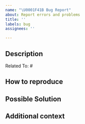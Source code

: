 ```yaml
---
name: "\U0001F41B Bug Report"
about: Report errors and problems
title: ''
labels: bug
assignees: ''

---
```


## Description
<!-- (required) A clear and concise description of the problem. -->
Related To: #

## How to reproduce
<!-- (required) Completes steps needed to reproduce the problem. -->

## Possible Solution
<!--- (optional) Add if you have suggestions on a fix/reason for the bug -->

## Additional context
<!-- (optional) Add any other context about the problem: log messages, screenshots, etc. -->
